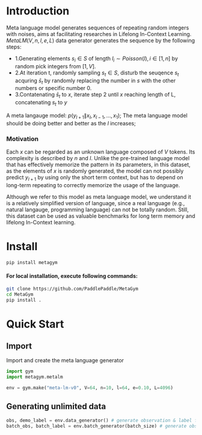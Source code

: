 # Introduction

Meta language model generates sequences of repeating random integers with noises, aims at facilitating researches in Lifelong In-Context Learning.
$MetaLM(V, n, l, e, L)$ data generator generates the sequence by the following steps:

- 1.Generating elements $s_i \in S$ of length $l_i \sim Poisson(l), i\in[1,n]$ by random pick integers from $[1, V]$.
- 2.At iteration t, randomly sampling $s_t \in S$, disturb the seuqence $s_t$ acquring $\bar{s}_t$ by randomly replacing the number in $s$ with the other numbers or specific number 0. 
- 3.Contatenating $\bar{s}_t$ to $x$, iterate step 2 until $x$ reaching length of L, concatenating $s_t$ to $y$

A meta langauge model:  $p(y_{l+1} \| x_{l}, x_{l-1}, ..., x_{1})$;
The meta language model should be doing better and better as the $l$ increases;

### Motivation

Each $x$ can be regarded as an unknown language composed of $V$ tokens. Its complexity is described by $n$ and $l$. Unlike the pre-trained language model that has effectively memorize the pattern in its parameters, in this dataset, as the elements of $x$ is randomly generated, the model can not possibly predict $y_{l+1}$ by using only the short term context, but has to depend on long-term repeating to correctly memorize the usage of the language. <br>

Although we refer to this model as meta language model, we understand it is a relatively simplified version of language, since a real language (e.g., natural langauge, programming language) can not be totally random. Still, this dataset can be used as valuable benchmarks for long term memory and lifelong In-Context learning. <br>

# Install

```bash
pip install metagym
```

#### For local installation, execute following commands:

```bash
git clone https://github.com/PaddlePaddle/MetaGym
cd MetaGym
pip install .
```

# Quick Start

## Import

Import and create the meta language generator
```python
import gym
import metagym.metalm

env = gym.make("meta-lm-v0", V=64, n=10, l=64, e=0.10, L=4096)
```

## Generating unlimited data

```python
obs, demo_label = env.data_generator() # generate observation & label for one sample
batch_obs, batch_label = env.batch_generator(batch_size) # generate observations & labels for batch of sample (shape of [batch_size, L])
```

